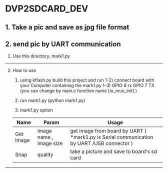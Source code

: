 DVP2SDCARD_DEV
=======================================
## 1. Take a pic and save as jpg file format
## 2. send pic by UART communication
1. Use
    this directory, mark1.py
---------------------------------------
2. How to use
    1) using kflash.py build this project and run
    1-2) connect board with your Computer containing the mark1.py
    1-3) GPIO 6 rx GPIO 7 TX (you can change by main.c function name [io_mux_init] )
    
    2) run mark1.py (python mark1.py)
    
    3) mark1.py option
    
    | Name | Param | Usage |
    |------|---|---|
    | Get Image | image name , image size| get image from board by UART ( *mark1.py is Serial communication by UART /USB connector )|
    | Snap | quality| take a picture and save to board's sd card|
----------------------------------------